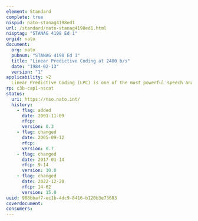 ```yaml
---
element: Standard
complete: true
nispid: nato-stanag4198ed1
url: /standard/nato-stanag4198ed1.html
nisptag: "STANAG 4198 Ed 1"
orgid: nato
document:
  org: nato
  pubnum: "STANAG 4198 Ed 1"
  title: "Linear Predictive Coding at 2400 b/s"
  date: "1984-02-13"
  version: "1"
applicability: >2
  Linear Predictive Coding (LPC) is one of the most powerful speech analysis techniques, and one of the most useful methods for encoding good quality speech at a low bit rate. It provides extremely accurate estimates of speech parameters, and is relatively efficient for computation. LPC-10e provides intelligible speech transmission at 2400 bits per second.
rp: c3b-cap1-nscat
status:
  uri: https://nso.nato.int/
  history: 
    - flag: added
      date: 2001-11-09
      rfcp: 
      version: 0.3
    - flag: changed
      date: 2005-09-12
      rfcp: 
      version: 0.7
    - flag: changed
      date: 2017-01-14
      rfcp: 9-14
      version: 10.0
    - flag: changed
      date: 2022-12-20
      rfcp: 14-62
      version: 15.0
uuid: 988bbaf7-ec1b-4dc9-8416-b120b3e73683
coverdocument:
consumers:
---
```

